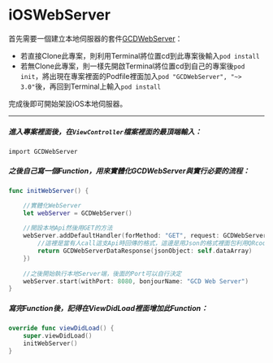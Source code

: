 # iOSWebServer

首先需要一個建立本地伺服器的套件[GCDWebServer](https://github.com/swisspol/GCDWebServer)：  
* 若直接Clone此專案，則利用Terminal將位置cd到此專案後輸入`pod install`  
* 若無Clone此專案，則一樣先開啟Terminal將位置cd到自己的專案後`pod init`，將出現在專案裡面的Podfile裡面加入`pod "GCDWebServer", "~> 3.0"`後，再回到Terminal上輸入`pod install`  

完成後即可開始架設iOS本地伺服器。
****

##### 進入專案裡面後，在`ViewController`檔案裡面的最頂端輸入：

`import GCDWebServer`

##### 之後自己寫一個Function，用來實體化GCDWebServer與實行必要的流程：

```swift
func initWebServer() {

    //實體化WebServer
    let webServer = GCDWebServer()
    
    //開設本地Api然後用GET的方法
    webServer.addDefaultHandler(forMethod: "GET", request: GCDWebServerRequest.self, processBlock: {request in
        //這裡是當有人call這支Api時回傳的格式，這邊是用Json的格式裡面包利用QRcode掃描到的訊息
        return GCDWebServerDataResponse(jsonObject: self.dataArray) 
    })
    
    //之後開始執行本地Server端，後面的Port可以自行決定
    webServer.start(withPort: 8080, bonjourName: "GCD Web Server")
}
```

##### 寫完Function後，記得在ViewDidLoad裡面增加此Function：

```swift
override func viewDidLoad() {
    super.viewDidLoad()
    initWebServer()
}
```
